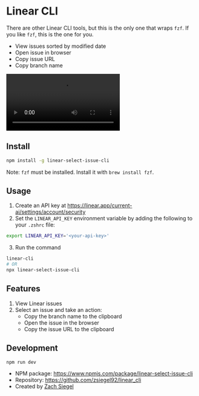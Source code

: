 # Linear CLI

There are other Linear CLI tools, but this is the only one that wraps `fzf`. If you like `fzf`, this is the one for you.

- View issues sorted by modified date
- Open issue in browser
- Copy issue URL
- Copy branch name

![mov](docs/demo_video.mp4)

## Install

```bash
npm install -g linear-select-issue-cli
```

Note: `fzf` must be installed. Install it with `brew install fzf`.

## Usage

1. Create an API key at https://linear.app/current-ai/settings/account/security
2. Set the `LINEAR_API_KEY` environment variable by adding the following to your `.zshrc` file:
```bash
export LINEAR_API_KEY='<your-api-key>'
```
3. Run the command
```bash
linear-cli
# OR
npx linear-select-issue-cli
```

## Features

1. View Linear issues
2. Select an issue and take an action:
   - Copy the branch name to the clipboard
   - Open the issue in the browser
   - Copy the issue URL to the clipboard

## Development

```bash
npm run dev
```

- NPM package: https://www.npmjs.com/package/linear-select-issue-cli
- Repository: https://github.com/zsiegel92/linear_cli
- Created by [Zach Siegel](https://github.com/zsiegel92)
